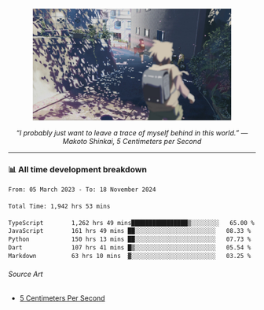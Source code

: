 <p align="center"><img src="asset/header.jpg" width="80%"/></p>
<p align="center"><i>“I probably just want to leave a trace of myself behind in this world.” ― Makoto Shinkai, 5 Centimeters per Second</i></p>

---
<!--
<details>
  <summary>📃 My Resume</summary>

### Education

- 📖 **Computer Science**\
📆 10/2021 - present\
📍 **Thang Long University** - Hoang Mai, Hanoi, Vietnam

### Experience

<img align="right" src="https://img.shields.io/badge/Figma-F24E1E?style=flat&logo=figma&logoColor=white"/>
<img align="right" src="https://img.shields.io/badge/node.js-6DA55F?style=flat&logo=node.js&logoColor=white"/>
<img align="right" src="https://img.shields.io/badge/Next.js-black?style=flat&logo=next.js&logoColor=white"/>
<img align="right" src="https://img.shields.io/badge/TypeScript-007ACC?style=flat&logo=typescript&logoColor=white"/>


- 👨‍💻 **Frontend Web Intern**\
📆 07/2023 - present\
📍 **MQ ICT Solutions** - Hoang Mai, Hanoi, Vietnam
</details> 
-->

### 📊 All time development breakdown

<!--START_SECTION:waka-->

```txt
From: 05 March 2023 - To: 18 November 2024

Total Time: 1,942 hrs 53 mins

TypeScript        1,262 hrs 49 mins████████████████▒░░░░░░░░   65.00 %
JavaScript        161 hrs 49 mins ██░░░░░░░░░░░░░░░░░░░░░░░   08.33 %
Python            150 hrs 13 mins ██░░░░░░░░░░░░░░░░░░░░░░░   07.73 %
Dart              107 hrs 41 mins █▒░░░░░░░░░░░░░░░░░░░░░░░   05.54 %
Markdown          63 hrs 10 mins  ▓░░░░░░░░░░░░░░░░░░░░░░░░   03.25 %
```

<!--END_SECTION:waka-->

###### Source Art

-  [5 Centimeters Per Second](https://wallhaven.cc/w/nrowq1)

